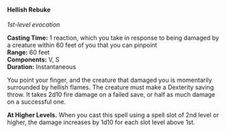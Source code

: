 #### Hellish Rebuke
<!-- markdownlint-disable link-image-reference-definitions -->
[_metadata_:spell_school]:- "evocation"
[_metadata_:spell_level]:- "1"
[_metadata_:casting_time_amount]:- "1"
[_metadata_:casting_time_unit]:- "reaction"
[_metadata_:ritual]:- "false"
[_metadata_:range]:- "60 feet"
[_metadata_:target]:- "1 creature"
[_metadata_:components_verbal]:- "true"
[_metadata_:components_somatic]:- "true"
[_metadata_:concentration]:- "false"
[_metadata_:duration]:- "Instantaneous"
[_metadata_:saving_throw]:- "Dexterity"
[_metadata_:saving_throw_success]:- "halves_damage"
[_metadata_:damage_type]:- "fireball"
[_metadata_:damage_formula]:- "2d10"
[_metadata_:compared_to_wotc_srd]:- "mechanics_same_wording_same"
[_metadata_:compared_to_a5e_srd]:- "added"
<!-- markdownlint-disable-next-line no-emphasis-as-heading -->
_1st-level evocation_

**Casting Time:** 1 reaction, which you take in response to being damaged by a creature within 60 feet of you that you can pinpoint \
**Range:** 60 feet \
**Components:** V, S \
**Duration:** Instantaneous

You point your finger, and the creature that damaged you is momentarily surrounded by hellish flames.
The creature must make a Dexterity saving throw.
It takes 2d10 fire damage on a failed save, or half as much damage on a successful one.

**At Higher Levels.**
When you cast this spell using a spell slot of 2nd level or higher, the damage increases by 1d10 for each slot level above 1st.
